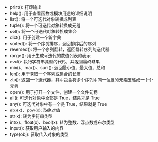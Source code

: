 + print(): 打印输出
+ help(): 用于查看函数或模块用途的详细说明
+ list(): 将一个可迭代对象转换成列表
+ tuple(): 将一个可迭代对象转换成元组
+ set(): 将一个可迭代对象转换成集合
+ dict(): 用于创建一个新字典
+ sorted(): 将一个序列排序，返回排序后的序列
+ reversed(): 将一个序列翻转，返回翻转序列的迭代器
+ range(): 用于生成可迭代的数值列表的表示
+ eval(): 执行字符串类型的代码，并返回最终结果
+ min()、max()、sum(): 返回最小值、最大值、总和
+ len(): 用于获取一个序列或集合的长度
+ zip(): 返回一个迭代器，其中包含将多个序列中同一位置的元素压缩成一个个元素
+ open(): 用于打开一个文件，创建一个文件句柄
+ all(): 可迭代对象中全部是 True，结果才是 True
+ any(): 可迭代对象中有一个是 True，结果就是 True
+ abs(x)、pow(x): 取绝对值
+ str(x): 转为字符串类型
+ int(x)、float(x)、bool(x): 转为整数、浮点数或布尔类型
+ input(): 获取用户输入的内容
+ type(obj): 获取传入对象的类型
